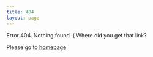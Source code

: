```yaml
---
title: 404
layout: page
---
```


Error 404. Nothing found :( Where did you get that link?

Please go to [homepage](/) 

